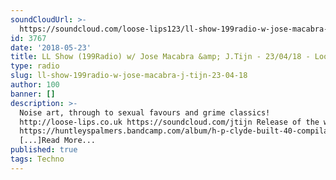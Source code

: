 ```yaml
---
soundCloudUrl: >-
  https://soundcloud.com/loose-lips123/ll-show-199radio-w-jose-macabra-jtijn-230418
id: 3767
date: '2018-05-23'
title: LL Show (199Radio) w/ Jose Macabra &amp; J.Tijn - 23/04/18 - Loose Lips
type: radio
slug: ll-show-199radio-w-jose-macabra-j-tijn-23-04-18
author: 100
banner: []
description: >-
  Noise art, through to sexual favours and grime classics!
  http://loose-lips.co.uk https://soundcloud.com/jtijn Release of the week =
  https://huntleyspalmers.bandcamp.com/album/h-p-clyde-built-40-compilation-free
  [...]Read More...
published: true
tags: Techno
---
```

